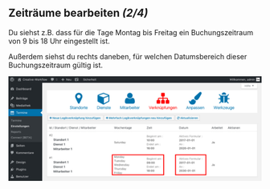 ## Zeiträume bearbeiten *(2/4)*

Du siehst z.B. dass für die Tage Montag bis Freitag ein Buchungszeitraum von 9 bis 18 Uhr eingestellt ist.

Außerdem siehst du rechts daneben, für welchen Datumsbereich dieser Buchungszeitraum gültig ist.

![Was sind Zeiträume](./assets/overview_slots.jpg)
